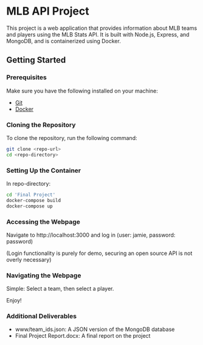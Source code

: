 # MLB API Project

This project is a web application that provides information about MLB teams and players using the MLB Stats API. It is built with Node.js, Express, and MongoDB, and is containerized using Docker.

## Getting Started

### Prerequisites

Make sure you have the following installed on your machine:
- [Git](https://git-scm.com/)
- [Docker](https://www.docker.com/)

### Cloning the Repository

To clone the repository, run the following command:

```sh
git clone <repo-url>
cd <repo-directory>
```

### Setting Up the Container

In repo-directory:

```sh
cd 'Final Project'
docker-compose build
docker-compose up
```

### Accessing the Webpage

Navigate to http://localhost:3000 and log in (user: jamie, password: password)

(Login functionality is purely for demo, securing an open source API is not overly necessary)

### Navigating the Webpage

Simple: Select a team, then select a player.

Enjoy!

### Additional Deliverables

- www/team_ids.json: A JSON version of the MongoDB database
- Final Project Report.docx: A final report on the project
